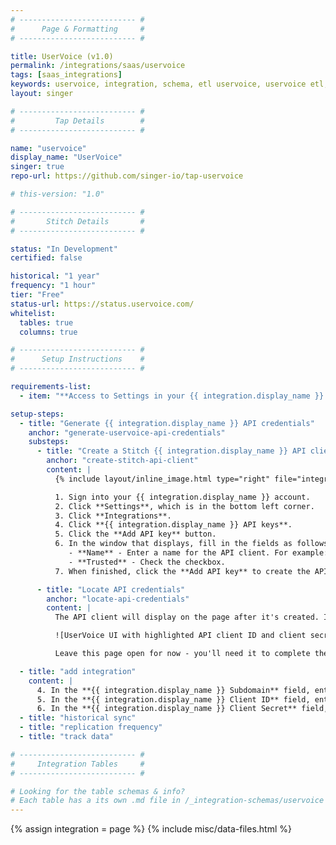 ```yaml
---
# -------------------------- #
#      Page & Formatting     #
# -------------------------- #

title: UserVoice (v1.0)
permalink: /integrations/saas/uservoice
tags: [saas_integrations]
keywords: uservoice, integration, schema, etl uservoice, uservoice etl, uservoice schema
layout: singer

# -------------------------- #
#         Tap Details        #
# -------------------------- #

name: "uservoice"
display_name: "UserVoice"
singer: true 
repo-url: https://github.com/singer-io/tap-uservoice

# this-version: "1.0"

# -------------------------- #
#       Stitch Details       #
# -------------------------- #

status: "In Development"
certified: false

historical: "1 year"
frequency: "1 hour"
tier: "Free"
status-url: https://status.uservoice.com/
whitelist:
  tables: true
  columns: true

# -------------------------- #
#      Setup Instructions    #
# -------------------------- #

requirements-list:
  - item: "**Access to Settings in your {{ integration.display_name }} account.** This is required to generate API credentials for Stitch."

setup-steps:
  - title: "Generate {{ integration.display_name }} API credentials"
    anchor: "generate-uservoice-api-credentials"
    substeps:
      - title: "Create a Stitch {{ integration.display_name }} API client"
        anchor: "create-stitch-api-client"
        content: |
          {% include layout/inline_image.html type="right" file="integrations/uservoice-create-api-client.png" alt="Add API key window in UserVoice" max-width="400px" %}

          1. Sign into your {{ integration.display_name }} account.
          2. Click **Settings**, which is in the bottom left corner.
          3. Click **Integrations**.
          4. Click **{{ integration.display_name }} API keys**.
          5. Click the **Add API key** button.
          6. In the window that displays, fill in the fields as follows:
             - **Name** - Enter a name for the API client. For example: `stitch`
             - **Trusted** - Check the checkbox.
          7. When finished, click the **Add API key** to create the API client.

      - title: "Locate API credentials"
        anchor: "locate-api-credentials"
        content: |
          The API client will display on the page after it's created. In the image below the **Client ID** and **Client Secret** are highlighted:

          ![UserVoice UI with highlighted API client ID and client secret fields]({{ site.baseurl }}/images/integrations/uservoice-api-credentials.png)

          Leave this page open for now - you'll need it to complete the next step in Stitch.

  - title: "add integration"
    content: |
      4. In the **{{ integration.display_name }} Subdomain** field, enter your {{ integration.display_name }} subdomain. For example: If the full subdomain were `stitch.{{ integration.name }}.com`, you'd enter `stitch` into this field.
      5. In the **{{ integration.display_name }} Client ID** field, enter the API client name. This is what you entered in the **Name** field when [creating the API client in {{ integration.display_name }}](#create-stitch-api-client).
      6. In the **{{ integration.display_name }} Client Secret** field, paste the API client secret.
  - title: "historical sync"
  - title: "replication frequency"
  - title: "track data"

# -------------------------- #
#     Integration Tables     #
# -------------------------- #

# Looking for the table schemas & info?
# Each table has a its own .md file in /_integration-schemas/uservoice
---
```

{% assign integration = page %}
{% include misc/data-files.html %}